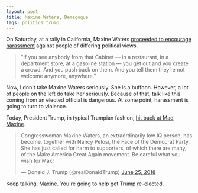 ```yaml
---
layout: post
title: Maxine Waters, Demagogue
tags: politics trump
---
```


On Saturday, at a rally in California, Maxine Waters [proceeded to encourage harassment](https://www.politico.com/story/2018/06/25/liberals-attack-bondi-sanders-trump-667934) against people of differing political views.

> "If you see anybody from that Cabinet — in a restaurant, in a department store, at a gasoline station — you get out and you create a crowd. And you push back on them. And you tell them they’re not welcome anymore, anywhere."

Now, I don't take Maxine Waters seriously. She is a buffoon. However, a lot of people on the left do take her seriously. Because of that, talk like this coming from an elected official is dangerous. At some point, harassment is going to turn to violence.

Today, President Trump, in typical Trumpian fashion, [hit back at Mad Maxine](https://twitter.com/realDonaldTrump/status/1011295779422695424).

<p align="center">
<blockquote class="twitter-tweet" data-lang="en"><p lang="en" dir="ltr">Congresswoman Maxine Waters, an extraordinarily low IQ person, has become, together with Nancy Pelosi, the Face of the Democrat Party. She has just called for harm to supporters, of which there are many, of the Make America Great Again movement. Be careful what you wish for Max!</p>&mdash; Donald J. Trump (@realDonaldTrump) <a href="https://twitter.com/realDonaldTrump/status/1011295779422695424?ref_src=twsrc%5Etfw">June 25, 2018</a></blockquote>
<script async src="https://platform.twitter.com/widgets.js" charset="utf-8"></script>
</p>

Keep talking, Maxine. You're going to help get Trump re-elected.
